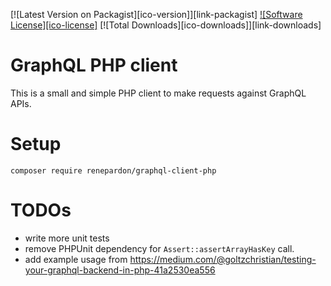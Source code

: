 [![Latest Version on Packagist][ico-version]][link-packagist]
[![Software License][ico-license]](LICENSE.md)
[![Total Downloads][ico-downloads]][link-downloads]

# GraphQL PHP client

This is a small and simple PHP client to make requests against GraphQL APIs.

# Setup

    composer require renepardon/graphql-client-php

# TODOs

- write more unit tests
- remove PHPUnit dependency for `Assert::assertArrayHasKey` call.
- add example usage from https://medium.com/@goltzchristian/testing-your-graphql-backend-in-php-41a2530ea556